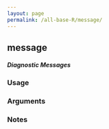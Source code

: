 ```yaml
---
layout: page
permalink: /all-base-R/message/
---
```


## __message__

#### _Diagnostic Messages_

### Usage

### Arguments

### Notes
